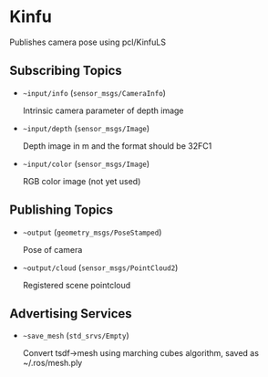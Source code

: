 # Kinfu
Publishes camera pose using pcl/KinfuLS

## Subscribing Topics
* `~input/info` (`sensor_msgs/CameraInfo`)

  Intrinsic camera parameter of depth image
* `~input/depth` (`sensor_msgs/Image`)

  Depth image in m and the format should be 32FC1
* `~input/color` (`sensor_msgs/Image`)

  RGB color image (not yet used)

## Publishing Topics
* `~output` (`geometry_msgs/PoseStamped`)

  Pose of camera
* `~output/cloud` (`sensor_msgs/PointCloud2`)

  Registered scene pointcloud

## Advertising Services
* `~save_mesh` (`std_srvs/Empty`)

  Convert tsdf->mesh using marching cubes algorithm, saved as ~/.ros/mesh.ply